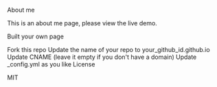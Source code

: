 About me

This is an about me page, please view the live demo.

Built your own page

Fork this repo
Update the name of your repo to your_github_id.github.io
Update CNAME (leave it empty if you don't have a domain)
Update _config.yml as you like
License

MIT
